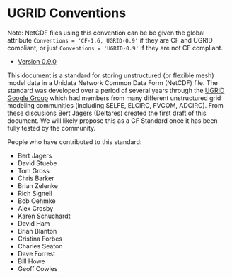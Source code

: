 UGRID Conventions
=================
Note: NetCDF files using this convention can be be given the global attribute `Conventions = 'CF-1.6, UGRID-0.9'` if they are CF and UGRID compliant, or just `Conventions = 'UGRID-0.9'` if they are not CF compliant. 
* [Version 0.9.0 ](https://github.com/ugrid-conventions/ugrid-conventions/blob/v0.9.0/ugrid-conventions.md)

This document is a standard for storing unstructured (or flexible mesh) model data in a Unidata Network Common Data Form (NetCDF) file. The standard was developed over a period of several years through the [UGRID Google Group](https://groups.google.com/forum/#!forum/ugrid-interoperability) which had members from many different unstructured grid modeling communities (including SELFE, ELCIRC, FVCOM, ADCIRC).  From these discusions Bert Jagers (Deltares) created the first draft of this document. We will likely propose this as a CF Standard once it has been fully tested by the community.

People who have contributed to this standard:

* Bert Jagers
* David Stuebe
* Tom Gross
* Chris Barker
* Brian Zelenke
* Rich Signell
* Bob Oehmke
* Alex Crosby
* Karen Schuchardt
* David Ham
* Brian Blanton
* Cristina Forbes
* Charles Seaton
* Dave Forrest
* Bill Howe
* Geoff Cowles



